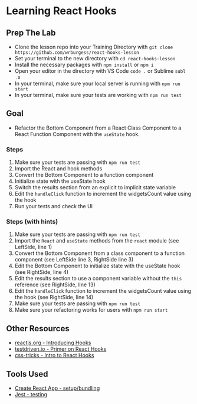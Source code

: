 # Learning React Hooks

## Prep The Lab

- Clone the lesson repo into your Training Directory with `git clone https://github.com/wrburgess/react-hooks-lesson`
- Set your terminal to the new directory with `cd react-hooks-lesson`
- Install the necessary packages with `npm install` or `npm i`
- Open your editor in the directory with VS Code `code .` or Sublime `subl .`x
- In your terminal, make sure your local server is running with `npm run start`
- In your terminal, make sure your tests are working with `npm run test`

## Goal

- Refactor the Bottom Component from a React Class Component to a React Function Component with the `useState` hook.

### Steps

1. Make sure your tests are passing with `npm run test`
1. Import the React and hook methods
1. Convert the Bottom Component to a function component
1. Initialize state with the useState hook
1. Switch the results section from an explicit to implicit state variable
1. Edit the `handleClick` function to increment the widgetsCount value using the hook
1. Run your tests and check the UI

### Steps (with hints)

1. Make sure your tests are passing with `npm run test`
1. Import the `React` and `useState` methods from the `react` module (see LeftSide, line 1)
1. Convert the Bottom Component from a class component to a function component (see LeftSide line 3, RightSide line 3)
1. Edit the Bottom Component to initialize state with the useState hook (see RightSide, line 4)
1. Edit the results section to use a component variable without the `this` reference (see RightSide, line 13)
1. Edit the `handleClick` function to increment the widgetsCount value using the hook (see RightSide, line 14)
1. Make sure your tests are passing with `npm run test`
1. Make sure your refactoring works for users with `npm run start`

## Other Resources

- [reactjs.org - Introducing Hooks](https://reactjs.org/docs/hooks-intro.html)
- [testdriven.io - Primer on React Hooks](https://testdriven.io/blog/react-hooks-primer/)
- [css-tricks - Intro to React Hooks](https://css-tricks.com/intro-to-react-hooks/)

## Tools Used

- [Create React App - setup/bundling](https://github.com/facebook/create-react-app)
- [Jest - testing](https://jestjs.io/)
